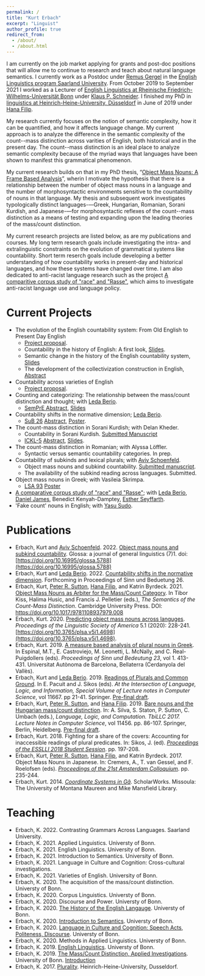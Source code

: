 ```yaml
---
permalink: /
title: "Kurt Erbach"
excerpt: "Linguist"
author_profile: true
redirect_from: 
  - /about/
  - /about.html
---
```


I am currently on the job market applying for grants and post-doc positions that will allow me to continue to research and teach about natural language semantics. I currently work as a Postdoc under [Remus Gergel](https://www.uni-saarland.de/lehrstuhl/gergel/facultystaff/englishlinguisticfaculty/prof-dr-remus-gergel.html) in the [English Linguistics program Saarland University](https://www.uni-saarland.de/lehrstuhl/gergel.html). From October 2019 to September 2021 I worked as a Lecturer of [English Linguistics at Rheinische Friedrich-Wilhelms-Universität Bonn](https://www.applied-linguistics.uni-bonn.de/en) under [Klaus P. Schneider](https://www.applied-linguistics.uni-bonn.de/en/people/emeritus/schneider). I finished my PhD in [linguistics at Heinrich-Heine-University, Düsseldorf](https://www.isi.hhu.de/) in June of 2019 under [Hana Filip](https://user.phil.hhu.de/~filip/Publications.htm). 

My research currently focuses on the notion of semantic complexity, how it can be quantified, and how it affects language change. My current approach is to analyze the difference in the semantic complexity of the count--mass distinction across varities of English, both historical and in the present day. The count--mass distinction is an ideal place to analyze semantic complexity because of the myriad ways that languages have been shown to manifest this grammatical phenomenon. 

My current research builds on that in my PhD thesis, “[Object Mass Nouns: A Frame Based Analysis](https://docserv.uni-duesseldorf.de/servlets/DerivateServlet/Derivate-59676/kurt%20erbach.thesis.pdf)”, wherin I motivate the hypothesis that there is a relationship between the number of object mass nouns in a language and the number of morphosyntactic environments sensitive to the countability of nouns in that language. My thesis and subsequent work investigates typologically distinct languages-—Greek, Hungarian, Romanian, Sorani Kurdish, and Japanese-—for morphosyntactic reflexes of the count--mass distinction as a means of testing and expanding upon the leading theories of the mass/count distinction. 

My current research projects are listed below, as are my publications and courses. My long term research goals include investigating the intra- and extralinguistic constraints on the evolution of grammatical systems like countability. Short term reserch goals include developing a better understanding of how countability works in present-day and historical languages, and how these systems have changed over time. I am also dedicated to anti-racist language research such as the project [A comparitive corpus study of "race" and "Rasse"](https://das-r-wort.com/), which aims to investigate anti-racist language use and language policy. 


Current Projects
======
* The evolution of the English countability system: From Old English to Present Day English
    * [Project proposal](https://kerbach2.github.io/papers/Countability_in_Old_to_Present_Day_English.pdf).
    * Countability in the history of English: A first look, [Slides](https://kerbach2.github.io/papers/Erbach_2021_Countability_Hist_Eng_first_look_handout.pdf).
    * Semantic change in the history of the English countability system, [Slides](https://kerbach2.github.io/papers/Erbach_2021_Sem_change_Eng_countabiltiy_handout.pdf)
    * The development of the collectivization construction in English, [Abstract](https://kerbach2.github.io/papers/Erbach_2021_dev_coll_construction_abstract.pdf)
* Countability across varieties of English
    * [Project proposal](https://kerbach2.github.io/papers/Erbach_2022_countability_across_varieties_of_English.pdf).
* Counting and categorizing: The relationship between the mass/count distinction and thought; with [Leda Berio](https://ledaberio.github.io). 
    * [SemPrE Abstract](https://user.phil.hhu.de/~filip/sempre.htm), [Slides](https://user.phil.hhu.de/~filip/Erbach.Berio.pdf) 
* Countability shifts in the normative dimension; [Leda Berio](https://ledaberio.github.io). 
    * [SuB 26](https://idsl1.phil-fak.uni-koeln.de/abteilungen/sprachwissenschaft/sinn-und-bedeutung-26) [Abstract](https://idsl1.phil-fak.uni-koeln.de/sites/IDSLI/dozentenseiten/gutzmann/SuB26-74.pdf), [Poster](https://osf.io/juam7/).
* The count-mass distinction in Sorani Kurdish; with Delan Kheder.
    * Countability in Sorani Kurdish. [Submitted Manuscript](https://uni-bonn.sciebo.de/s/84afHsRKVFNnqfq)
    * [ICKL-5](https://kurdishlinguistics2021.uni-graz.at/en/) [Abstract](https://uni-bonn.sciebo.de/s/mWi9egB9kBZgqGA), [Slides](https://uni-bonn.sciebo.de/s/aShYIY5SjWnVUzf).
* The count-mass distinction in Romanian; with Alyssa Löffler.
    *  Syntactic versus semantic countability categories. In prep.
* Countability of subkinds and lexical plurals; with [Aviv Schoenfeld](https://avivschoenfeld.wordpress.com/).
    * Object mass nouns and subkind countability. [Submitted manuscript](https://ling.auf.net/lingbuzz/005789/current.pdf?_s=fgMCo3nePqNXiKqn).
    * The availability of the subkind reading across languages. Submitted.
* Object mass nouns in Greek; with Vasileia Skrimpa.
    * [LSA 93](https://www.linguisticsociety.org/event/lsa-2019-annual-meeting) [Poster](https://uni-bonn.sciebo.de/s/t09yWAizCja2Qz9)
* [A comparative corpus study of "race" and "Rasse"](https://das-r-wort.com/); with [Leda Berio](https://ledaberio.github.io), [Daniel James](https://philpeople.org/profiles/daniel-james-1), Benedict Kenyah-Damptey, [Esther Seyffarth](https://user.phil.hhu.de/~seyffarth/index.html). 
* 'Fake count' nouns in English; with [Yasu Sudo](https://www.ucl.ac.uk/~ucjtudo/). 

Publications
======
* Erbach, Kurt and [Aviv Schoenfeld](https://avivschoenfeld.wordpress.com/). 2022. [Object mass nouns and subkind countability](https://www.glossa-journal.org/article/id/5788/). Glossa: a journal of general linguistics (7)1. doi: [https://doi.org/10.16995/glossa.5788](https://doi.org/10.16995/glossa.5788)
* Erbach, Kurt and [Leda Berio](https://ledaberio.github.io). 2022. [Countability shifts in the normative dimension](https://kerbach2.github.io/erbach_berio_2021_countability_in_the_normative_dimension.pdf). Forthcoming in Proceedings of Sinn und Beduetung 26.
* Erbach, Kurt, [Peter R. Sutton](http://peter-sutton.co.uk), [Hana Filip](https://user.phil.hhu.de/~filip/), and Katrin Byrdeck. 2021. [Object Mass Nouns as Arbiter for the Mass/Count Category](https://doi.org/10.1017/9781108937979.008). In Tibor Kiss, Halima Husic, and Francis J. Pelletier (eds.), *The Semantics of the Count-Mass Distinction*. Cambridge University Press. DOI: https://doi.org/10.1017/9781108937979.008
* Erbach, Kurt. 2020. [Predicting object mass nouns across languges](http://journals.linguisticsociety.org/proceedings/index.php/PLSA/article/view/4698). *Proceedings of the Linguistic Society of America* 5.1 (2020): 228-241. [https://doi.org/10.3765/plsa.v5i1.4698](https://doi.org/10.3765/plsa.v5i1.4698).
* Erbach, Kurt. 2019. [A measure based analysis of plural nouns in Greek](https://semanticsarchive.net/Archive/Tg3ZGI2M/Erbach.pdf). In Espinal, M.T., E. Castroviejo, M. Leonetti, L. McNally, and C. Real-Puigdollers (eds). *Proceedings of Sinn und Bedeutung 23*, vol 1. 413-431. Universitat Autònoma de Barcelona, Bellaterra (Cerdanyola del Vallès).
* Erbach, Kurt and [Leda Berio](https://ledaberio.github.io). 2019. [Readings of Plurals and Common Ground](https://link.springer.com/chapter/10.1007/978-3-662-59620-3_2). In E. Pacuit and J. Sikos (eds). *At the Intersection of Language, Logic, and Information, Special Volume of Lecture notes in Computer Science*, vol 11667. pp 21-41. Springer. [Pre-final draft](https://kerbach2.github.io/papers/erbach_berio_2019_plurals_common_ground.pdf).
* Erbach, Kurt, [Peter R. Sutton](http://peter-sutton.co.uk), and [Hana Filip](https://user.phil.hhu.de/~filip/). 2019. [Bare nouns and the Hungarian mass/count distinction](https://link.springer.com/chapter/10.1007/978-3-662-59565-7_5#citeas). In: A. Silva, S. Staton, P. Sutton, C. Umbach (eds.), *Language, Logic, and Computation. TbiLLC 2017. Lecture Notes in Computer Science*, vol 11456. pp. 86-107. Springer, Berlin, Heidelberg. [Pre-final draft](https://kerbach2.github.io/papers/erbach_sutton_filip_2019_Hungarian.pdf).
* Erbach, Kurt. 2018. Fighting for a share of the covers: Accounting for inaccessible readings of plural predicates. In: Sikos, J. (ed). [*Proceedings of the ESSLLI 2018 Student Session*](http://esslli2018.folli.info/wp-content/uploads/Proceedings-of-the-ESSLLI-2018-Student-Session.pdf). pp. 197-208.
* Erbach, Kurt, [Peter R. Sutton](http://peter-sutton.co.uk), [Hana Filip](https://user.phil.hhu.de/~filip/), and Katrin Byrdeck. 2017. Object Mass Nouns in Japanese. In: Cremers, A., T. van Gessel, and F. Roelofsen (eds). [*Proceedings of the 21st Amsterdam Colloquium*](https://semanticsarchive.net/Archive/jZiM2FhZ/AC2017-Proceedings.pdf). pp. 235-244.
* Erbach, Kurt. 2014. [*Coordinate Systems in Gã*](https://scholarworks.umt.edu/etd/4289/). ScholarWorks. Missoula: The University of Montana Maureen and Mike Mansfield Library. 

Teaching
======

* Erbach, K. 2022. Contrasting Grammars Across Languages. Saarland University.
* Erbach, K. 2021. Applied Linguistics. Universty of Bonn.
* Erbach, K. 2021. English Linguistics. University of Bonn.
* Erbach, K. 2021. Introduction to Semantics. University of Bonn.
* Erbach, K. 2021. Language in Culture and Cognition: Cross-cultural investigations.
* Erbach, K. 2021. Varieties of English. University of Bonn.
* Erbach, K. 2020. The acquisition of the mass/count distinction. Universty of Bonn.
* Erbach, K. 2020. Corpus Linguistics. Universty of Bonn.
* Erbach, K. 2020. Discourse and Power. Universty of Bonn.
* Erbach, K. 2020. [The History of the English Langauge](https://kerbach2.github.io/teaching/syllabus_Eng_Ling_2020_summer.pdf). Universty of Bonn.
* Erbach, K. 2020. [Introduction to Semantics](https://kerbach2.github.io/teaching/syllabus_Intro_Sem_2020_summer.pdf). Universty of Bonn.
* Erbach, K. 2020. [Language in Culture and Cognition: Speech Acts, Politeness, Discourse](https://kerbach2.github.io/teaching/syllabus_App_Prag_2020_summer.pdf). Universty of Bonn.
* Erbach, K. 2020. Methods in Applied Linguistics. Universty of Bonn.
* Erbach, K. 2019. [English Linguistics](https://kerbach2.github.io/teaching/syllabus_Eng_Ling_2019_winter.pdf). Universty of Bonn.
* Erbach, K. 2019. [The Mass/Count Distinction, Applied Investigations](https://kerbach2.github.io/teaching/syllabus_applied_mass_count_2019_winter.pdf). University of Bonn. [Introduction](https://kerbach2.github.io/teaching/LectureNotes01_Introduction_EngLing_MA_2019_WI.pdf)
* Erbach, K. 2017. [Plurality](https://kerbach2.github.io/teaching/syllabus_plurality_2017_summer.pdf). Heinrich-Heine-University, Dusseldorf.
